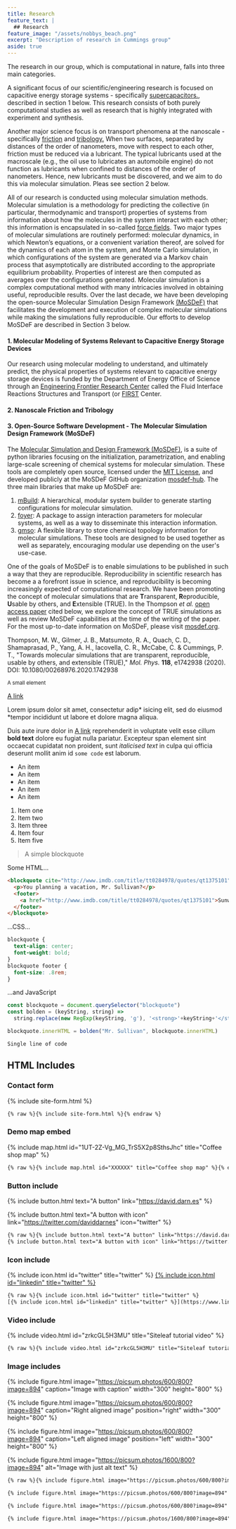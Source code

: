 ```yaml
---
title: Research
feature_text: |
  ## Research
feature_image: "/assets/nobbys_beach.png"
excerpt: "Description of research in Cummings group"
aside: true
---
```


The research in our group, which is computational in nature, falls into three main categories.

A significant focus of our scientific/engineering research is focused on capacitive energy storage systems - specifically [supercapacitors.](https://en.wikipedia.org/wiki/Supercapacitor "supercapacitors."), described in section 1 below. This research consists of both purely computational studies as well as research that is highly integrated with experiment and synthesis. 

Another major science focus is on transport phenomena at the nanoscale - specifically [friction](https://en.wikipedia.org/wiki/Friction "friction") and [tribology.](https://en.wikipedia.org/wiki/Tribology "tribology.") When two surfaces, separated by distances of the order of nanometers, move with respect to each other, friction must be reduced via a lubricant. The typical lubricants used at the macroscale (e.g., the oil use to lubricates an automobile engine) do not function as lubricants when confined to distances of the order of nanometers. Hence, new lubricants must be discovered, and we aim to do this via molecular simulation. Pleas see section 2 below. 

All of our research is conducted using molecular simulation methods. Molecular simulation is a methodology for predicting the collective (in particular, thermodynamic and transport) properties of systems from information about how the molecules in the system interact with each other; this information is encapsulated in so-called [force fields](https://en.wikipedia.org/wiki/Force_field_(chemistry) "force fields"). Two major types of molecular simulations are routinely performed: molecular dynamics, in which Newton’s equations, or a convenient variation thereof, are solved for the dynamics of each atom in the system, and Monte Carlo simulation, in which configurations of the system are generated via a Markov chain process that asymptotically are distributed according to the appropriate equilibrium probability. Properties of interest are then computed as averages over the configurations generated. Molecular simulation is a complex computational method with many intricacies involved in obtaining useful, reproducible results. Over the last decade, we have been developing the open-source Molecular Simulation Design Framework [(MoSDeF)](https://mosdef.orf "(MoSDeF)") that facilitates the development and execution of complex molecular simulations while making the simulations fully reproducible. Our efforts to develop MoSDeF are described in Section 3 below.

#### 1. Molecular Modeling of Systems Relevant to Capacitive Energy Storage Devices
Our research using molecular modeling to understand, and ultimately predict, the physical properties of systems relevant to capacitive energy storage devices is funded by the Department of Energy Office of Science through an [Engineering Frontier Research Center](https://www.energyfrontier.us "Energy Frontier Research Center") called the Fluid Interface Reactions Structures and Transport (or [FIRST](https://web.ornl.gov/sci/first/ "FIRST") Center.

#### 2. Nanoscale Friction and Tribology

#### 3. Open-Source Software Development - The Molecular Simulation Design Framework (MoSDeF)
The [Molecular Simulation and Design Framework (MoSDeF)](https://mosdef.org), is a suite of python libraries focusing on the initialization, parametrization, and enabling large-scale screening of chemical systems for molecular simulation.
These tools are completely open source, licensed under the [MIT License](https://opensource.org/licenses/MIT), and developed publicly at the MoSDeF GitHub organization [mosdef-hub](https://github.com/mosdef-hub).
The three main libraries that make up MoSDeF are:
  1. [mBuild](https://mbuild.mosdef.org): A hierarchical, modular system builder to generate starting configurations for molecular simulation.
  2. [foyer](https://foyer.mosdef.org): A package to assign interaction parameters for molecular systems, as well as a way to disseminate this interaction information.
  3. [gmso](https://gmso.mosdef.org): A flexible library to store chemical topology information for molecular simulations.
These tools are designed to be used together as well as separately, encouraging modular use depending on the user's use-case.

One of the goals of MoSDeF is to enable simulations to be published in such a way that they are reproducible. Reproducibility in scientific research has become a a forefront issue in science, and reproducibility is becoming increasingly expected of computational research. We have been promoting the concept of molecular simulations that are <b>T</b>ransparent, <b>R</b>eproducible, <b>U</b>sable by others, and <b>E</b>xtensible (TRUE). In the Thompson <i>et al.</i> [open access paper](https://www.tandfonline.com/doi/epub/10.1080/00268976.2020.1742938?needAccess=true "open access paper") cited below, we explore the concept of TRUE simulations as well as review MoSDeF capabilities at the time of the writing of the paper. For the most up-to-date information on MoSDeF, please visit [mosdef.org](https://mosdef.org "mosdef.org").

Thompson, M. W., Gilmer, J. B., Matsumoto, R. A., Quach, C. D., Shamaprasad, P., Yang, A. H., Iacovella, C. R., McCabe, C. & Cummings, P. T., "Towards molecular simulations that are transparent, reproducible, usable by others, and extensible (TRUE)," <i>Mol. Phys.</i> <b>118</b>, e1742938 (2020). DOI: 10.1080/00268976.2020.1742938


<small>A small element</small>

[A link](https://david.darn.es "A link")

Lorem ipsum dolor sit amet, consectetur adip* isicing elit, sed do eiusmod *tempor incididunt ut labore et dolore magna aliqua.

Duis aute irure dolor in [A link](https://david.darn.es "A link") reprehenderit in voluptate velit esse cillum **bold text** dolore eu fugiat nulla pariatur. Excepteur span element sint occaecat cupidatat non proident, sunt _italicised text_ in culpa qui officia deserunt mollit anim id `some code` est laborum.

* An item
* An item
* An item
* An item
* An item

1. Item one
2. Item two
3. Item three
4. Item four
5. Item five

> A simple blockquote

Some HTML...

``` html
<blockquote cite="http://www.imdb.com/title/tt0284978/quotes/qt1375101">
  <p>You planning a vacation, Mr. Sullivan?</p>
  <footer>
    <a href="http://www.imdb.com/title/tt0284978/quotes/qt1375101">Sunways Security Guard</a>
  </footer>
</blockquote>
```

...CSS...

``` css
blockquote {
  text-align: center;
  font-weight: bold;
}
blockquote footer {
  font-size: .8rem;
}
```

...and JavaScript

``` js
const blockquote = document.querySelector("blockquote")
const bolden = (keyString, string) =>
  string.replace(new RegExp(keyString, 'g'), '<strong>'+keyString+'</strong>')

blockquote.innerHTML = bolden("Mr. Sullivan", blockquote.innerHTML)
```

`Single line of code`

## HTML Includes

### Contact form

{% include site-form.html %}

``` html
{% raw %}{% include site-form.html %}{% endraw %}
```

### Demo map embed

{% include map.html id="1UT-2Z-Vg_MG_TrS5X2p8SthsJhc" title="Coffee shop map" %}

``` html
{% raw %}{% include map.html id="XXXXXX" title="Coffee shop map" %}{% endraw %}
```

### Button include

{% include button.html text="A button" link="https://david.darn.es" %}

{% include button.html text="A button with icon" link="https://twitter.com/daviddarnes" icon="twitter" %}

``` html
{% raw %}{% include button.html text="A button" link="https://david.darn.es" %}
{% include button.html text="A button with icon" link="https://twitter.com/daviddarnes" icon="twitter" %}{% endraw %}
```

### Icon include

{% include icon.html id="twitter" title="twitter" %} [{% include icon.html id="linkedin" title="twitter" %}](https://www.linkedin.com/in/daviddarnes)

``` html
{% raw %}{% include icon.html id="twitter" title="twitter" %}
[{% include icon.html id="linkedin" title="twitter" %}](https://www.linkedin.com/in/daviddarnes){% endraw %}
```

### Video include

{% include video.html id="zrkcGL5H3MU" title="Siteleaf tutorial video" %}

``` html
{% raw %}{% include video.html id="zrkcGL5H3MU" title="Siteleaf tutorial video" %}{% endraw %}
```


### Image includes

{% include figure.html image="https://picsum.photos/600/800?image=894" caption="Image with caption" width="300" height="800" %}

{% include figure.html image="https://picsum.photos/600/800?image=894" caption="Right aligned image" position="right" width="300" height="800" %}

{% include figure.html image="https://picsum.photos/600/800?image=894" caption="Left aligned image" position="left" width="300" height="800" %}

{% include figure.html image="https://picsum.photos/1600/800?image=894" alt="Image with just alt text" %}

``` html
{% raw %}{% include figure.html image="https://picsum.photos/600/800?image=894" caption="Image with caption" width="300" height="800" %}

{% include figure.html image="https://picsum.photos/600/800?image=894" caption="Right aligned image" position="right" width="300" height="800" %}

{% include figure.html image="https://picsum.photos/600/800?image=894" caption="Left aligned image" position="left" width="300" height="800" %}

{% include figure.html image="https://picsum.photos/1600/800?image=894" alt="Image with just alt text" %}{% endraw %}
```
